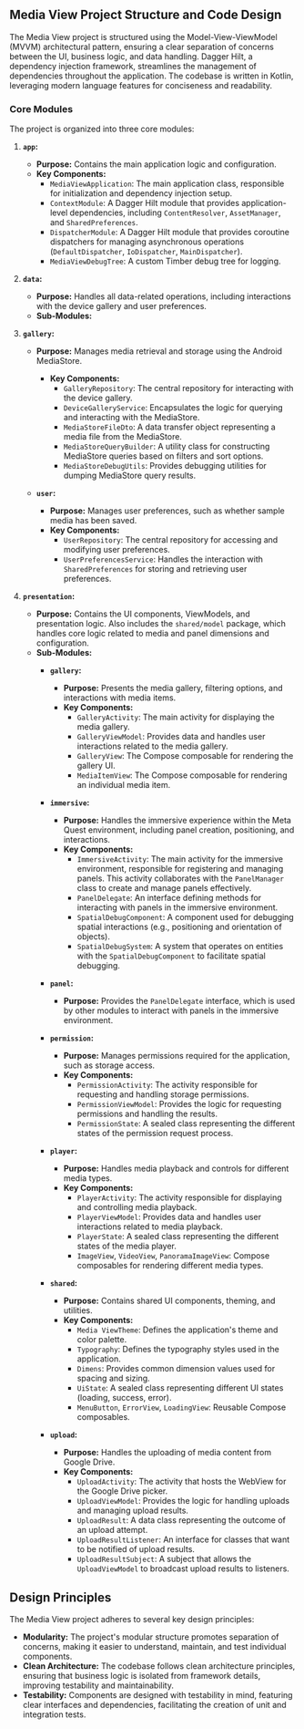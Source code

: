 ## Media View Project Structure and Code Design

The Media View project is structured using the Model-View-ViewModel (MVVM) architectural pattern, ensuring a clear separation of concerns between the UI, business logic, and data handling. Dagger Hilt, a dependency injection framework, streamlines the management of dependencies throughout the application. The codebase is written in Kotlin, leveraging modern language features for conciseness and readability.

### Core Modules

The project is organized into three core modules:

1. **`app`:**
   - **Purpose:**  Contains the main application logic and configuration.
   - **Key Components:**
     - `MediaViewApplication`: The main application class, responsible for initialization and dependency injection setup.
     - `ContextModule`: A Dagger Hilt module that provides application-level dependencies, including `ContentResolver`, `AssetManager`, and `SharedPreferences`.
     - `DispatcherModule`: A Dagger Hilt module that provides coroutine dispatchers for managing asynchronous operations (`DefaultDispatcher`, `IoDispatcher`, `MainDispatcher`).
     - `MediaViewDebugTree`: A custom Timber debug tree for logging.

2. **`data`:**
   - **Purpose:**  Handles all data-related operations, including interactions with the device gallery and user preferences.
   - **Sub-Modules:**
      
3. **`gallery`:**
      - **Purpose:**  Manages media retrieval and storage using the Android MediaStore.
         - **Key Components:**
           - `GalleryRepository`: The central repository for interacting with the device gallery.
           - `DeviceGalleryService`:  Encapsulates the logic for querying and interacting with the MediaStore.
           - `MediaStoreFileDto`: A data transfer object representing a media file from the MediaStore.
           - `MediaStoreQueryBuilder`:  A utility class for constructing MediaStore queries based on filters and sort options.
           - `MediaStoreDebugUtils`:  Provides debugging utilities for dumping MediaStore query results.

      - **`user`:**
         - **Purpose:** Manages user preferences, such as whether sample media has been saved.
         - **Key Components:**
            - `UserRepository`:  The central repository for accessing and modifying user preferences.
            - `UserPreferencesService`:  Handles the interaction with `SharedPreferences` for storing and retrieving user preferences.

4. **`presentation`:**
   - **Purpose:** Contains the UI components, ViewModels, and presentation logic. Also includes the `shared/model` package, which handles core logic related to media and panel dimensions and configuration.
   - **Sub-Modules:**
      - **`gallery`:**
         - **Purpose:**  Presents the media gallery, filtering options, and interactions with media items.
         - **Key Components:**
           - `GalleryActivity`:  The main activity for displaying the media gallery.
           - `GalleryViewModel`:  Provides data and handles user interactions related to the media gallery.
           - `GalleryView`:  The Compose composable for rendering the gallery UI.
           - `MediaItemView`:  The Compose composable for rendering an individual media item.

      - **`immersive`:**
         - **Purpose:**  Handles the immersive experience within the Meta Quest environment, including panel creation, positioning, and interactions.
         - **Key Components:**
           - `ImmersiveActivity`:  The main activity for the immersive environment, responsible for registering and managing panels. This activity collaborates with the `PanelManager` class to create and manage panels effectively.
           - `PanelDelegate`:  An interface defining methods for interacting with panels in the immersive environment.
           - `SpatialDebugComponent`:  A component used for debugging spatial interactions (e.g., positioning and orientation of objects).
           - `SpatialDebugSystem`:  A system that operates on entities with the `SpatialDebugComponent` to facilitate spatial debugging.

      - **`panel`:**
         - **Purpose:** Provides the `PanelDelegate` interface, which is used by other modules to interact with panels in the immersive environment.

      - **`permission`:**
         - **Purpose:** Manages permissions required for the application, such as storage access.
         - **Key Components:**
           - `PermissionActivity`:  The activity responsible for requesting and handling storage permissions.
           - `PermissionViewModel`:  Provides the logic for requesting permissions and handling the results.
           - `PermissionState`:  A sealed class representing the different states of the permission request process.

      - **`player`:**
         - **Purpose:**  Handles media playback and controls for different media types.
         - **Key Components:**
           - `PlayerActivity`:  The activity responsible for displaying and controlling media playback.
           - `PlayerViewModel`:  Provides data and handles user interactions related to media playback.
           - `PlayerState`:  A sealed class representing the different states of the media player.
           - `ImageView`, `VideoView`, `PanoramaImageView`:  Compose composables for rendering different media types.

      - **`shared`:**
         - **Purpose:** Contains shared UI components, theming, and utilities.
         - **Key Components:**
           - `Media ViewTheme`:  Defines the application's theme and color palette.
           - `Typography`:  Defines the typography styles used in the application.
           - `Dimens`:  Provides common dimension values used for spacing and sizing.
           - `UiState`:  A sealed class representing different UI states (loading, success, error).
           - `MenuButton`, `ErrorView`, `LoadingView`:  Reusable Compose composables.

      - **`upload`:**
         - **Purpose:**  Handles the uploading of media content from Google Drive.
         - **Key Components:**
           - `UploadActivity`:  The activity that hosts the WebView for the Google Drive picker.
           - `UploadViewModel`:  Provides the logic for handling uploads and managing upload results.
           - `UploadResult`:  A data class representing the outcome of an upload attempt.
           - `UploadResultListener`:  An interface for classes that want to be notified of upload results.
           - `UploadResultSubject`:  A subject that allows the `UploadViewModel` to broadcast upload results to listeners.

## Design Principles

The Media View project adheres to several key design principles:

- **Modularity:**  The project's modular structure promotes separation of concerns, making it easier to understand, maintain, and test individual components.
- **Clean Architecture:**  The codebase follows clean architecture principles, ensuring that business logic is isolated from framework details, improving testability and maintainability.
- **Testability:** Components are designed with testability in mind, featuring clear interfaces and dependencies, facilitating the creation of unit and integration tests.
